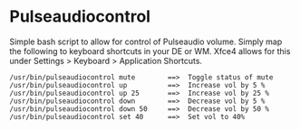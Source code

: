 # Pulseaudiocontrol
Simple bash script to allow for control of Pulseaudio volume. Simply map the following to keyboard shortcuts in your DE or WM. Xfce4 allows for this under Settings > Keyboard > Application Shortcuts.

	/usr/bin/pulseaudiocontrol mute        ==>  Toggle status of mute
	/usr/bin/pulseaudiocontrol up          ==>  Increase vol by 5 %
	/usr/bin/pulseaudiocontrol up 25       ==>  Increase vol by 25 %
	/usr/bin/pulseaudiocontrol down        ==>  Decrease vol by 5 %
	/usr/bin/pulseaudiocontrol down 50     ==>  Decrease vol by 50 %
	/usr/bin/pulseaudiocontrol set 40      ==>  Set vol to 40%
